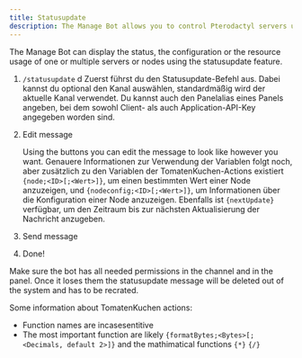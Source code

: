 ```yaml
---
title: Statusupdate
description: The Manage Bot allows you to control Pterodactyl servers using Discord. This page explains how to set up automatic node and server stats.
---
```


The Manage Bot can display the status, the configuration or the resource usage of one or multiple servers or nodes using the statusupdate feature.

1. `/statusupdate`
d
	Zuerst führst du den Statusupdate-Befehl aus. Dabei kannst du optional den Kanal auswählen, standardmäßig wird der aktuelle Kanal verwendet. Du kannst auch den Panelalias eines Panels angeben, bei dem sowohl Client- als auch Application-API-Key angegeben worden sind.

2. Edit message

	Using the buttons you can edit the message to look like however you want. Genauere Informationen zur Verwendung der Variablen folgt noch, aber zusätzlich zu den Variablen der TomatenKuchen-Actions existiert `{node;<ID>[;<Wert>]}`, um einen bestimmten Wert einer Node anzuzeigen, und `{nodeconfig;<ID>[;<Wert>]}`, um Informationen über die Konfiguration einer Node anzuzeigen. Ebenfalls ist `{nextUpdate}` verfügbar, um den Zeitraum bis zur nächsten Aktualisierung der Nachricht anzugeben.

3. Send message
4. Done!

Make sure the bot has all needed permissions in the channel and in the panel. Once it loses them the statusupdate message will be deleted out of the system and has to be recrated.

Some information about TomatenKuchen actions:
- Function names are incasesentitive
- The most important function are likely `{formatBytes;<Bytes>[;<Decimals, default 2>]}` and the mathimatical functions `{*}` `{/}`
